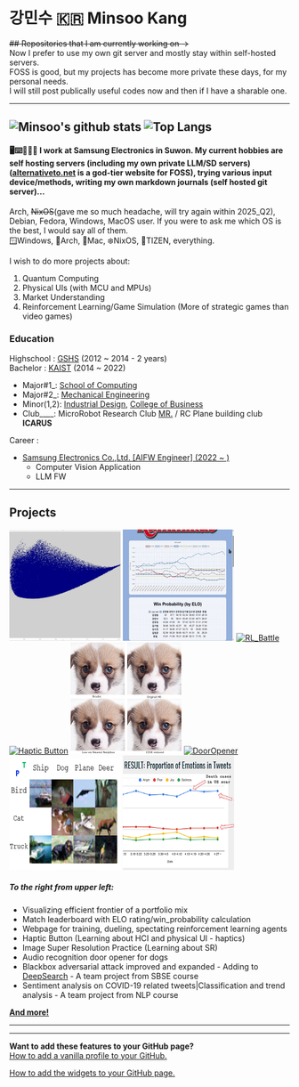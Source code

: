 # 강민수 :kr: Minsoo Kang  
~~## Repositories that I am currently working on →~~  
Now I prefer to use my own git server and mostly stay within self-hosted servers.  
FOSS is good, but my projects has become more private these days, for my personal needs.  
I will still post publically useful codes now and then if I have a sharable one.    

---
<!--
**Mins0o/Mins0o** is a ✨ _special_ ✨ repository because its `README.md` (this file) appears on your GitHub profile.
-->

![Minsoo's github stats](https://memesoo.net/readme_stats?username=Mins0o&count_private=true&show_icons=true)
![Top Langs](https://memesoo.net/readme_stats/top-langs/?username=Mins0o&layout=compact)    
---
#### 🖥️⌨️💼🏬🌆 I work at Samsung Electronics in Suwon. My current hobbies are **self hosting servers (including my own private LLM/SD servers)**([alternativeto.net](https://alternativeto.net) is a god-tier website for FOSS), **trying various input device/methods**, **writing my own markdown journals** (self hosted git server)...  
  
Arch, ~~NixOS~~(gave me so much headache, will try again within 2025_Q2), Debian, Fedora, Windows, MacOS user.
If you were to ask me which OS is the best, I would say all of them.  
🪟Windows, :tokyo_tower:Arch, :apple:Mac, :snowflake:NixOS, :diamond_shape_with_a_dot_inside:TIZEN, everything.  
  
I wish to do more projects about:  
1. Quantum Computing  
2. Physical UIs (with MCU and MPUs)  
3. Market Understanding  
4. Reinforcement Learning/Game Simulation (More of strategic games than video games)  
  
### Education

Highschool : [GSHS](http://gshs-h.gne.go.kr/gshs-h/main.do) (2012 ~ 2014 - 2 years)  
Bachelor : [KAIST](https://kaist.ac.kr/kr/) (2014 ~ 2022)  
- Major#1\_\: [School of Computing](https://cs.kaist.ac.kr/)  
- Major#2\_\: [Mechanical Engineering](http://me.kaist.ac.kr/main/main.html)  
- Minor(1,2)\: [Industrial Design](https://id.kaist.ac.kr/), [College of Business](https://btm.kaist.ac.kr)  
- Club\_\_\_\_\:  MicroRobot Research Club [MR.](https://mr.kaist.ac.kr/) / RC Plane building club **ICARUS**  

Career :  
 - [Samsung Electronics Co.,Ltd. \[AIFW Engineer\] (2022 ~ )](https://www.linkedin.com/in/memesoo-kang/)
   - Computer Vision Application
   - LLM FW
---
## Projects 
[![EfficientFrontier](./Previews/efficientFrontier1.jpg)](https://github.com/Mins0o/Market_Prediction_Playground/tree/main/cpp_efficient_frontier/deliverable_results) 
[![Match_Leaderboard](./Previews/MS_Playground_Rummikub.gif)](https://ms-playground.club/rummikub/) 
[![RL_Battle](./Previews/RL_Battle.gif)](https://github.com/Mins0o/CS492-Team-Project)
[![Haptic Button](./Previews/HapticButton.gif)](https://github.com/Mins0o/HapticButton "Haptic Button")
[![Super Resolution Practice](./Previews/SuperResolution.png)](https://github.com/Mins0o/SuperResolutionPractice "Super Resolution Practice")
[![DoorOpener](./Previews/DoorOpener200.gif)](https://github.com/Mins0o/Door_Opener "Door Opener")
[![DeeperSearch](./Previews/DeeperSearch.png)](https://github.com/Mins0o/DeeperSearch "DeepSearch algorithm improved and expanded")
[![PANicDEMIC](./Previews/Panicdemic200.png)](https://github.com/Mins0o/PANicDEMIC/blob/master/Final%20Presentation.pdf "NLP project")  
<!--[![HCI2020](./Previews/HCI2020200.png)](https://github.com/Mins0o/Happy_KAIST_HCI2020 "HCI website building")-->
<!--[![ML_DL](./Previews/MLDL.png)](https://github.com/Mins0o/ML_DL-Exercise "Machine Learning | Deep Learning Exercise")-->
<!--[![MorseTrainer](./Previews/MorseTrainer200.png)](https://github.com/Mins0o/MorseCodeTrainer "Morse Code Trainer")-->
<!--[![Smpl Editor](./Previews/Smpl_Editor200.png)](https://github.com/Mins0o/Smpl-Editor "Smpl Editor")-->
<!--[![Sudoku Solver](./Previews/Sudoku_Solver200.png)](https://github.com/Mins0o/Sudoku-Solver-GUI "Sudoku Solver")-->
<!--[![Wooden Boat](./Previews/Wooden_Boat200.png)](https://github.com/Mins0o/Wooden-Boat "Wooden Boat Layer-by-Layer")-->  
  
##### To the right from upper left:  
- Visualizing efficient frontier of a portfolio mix
- Match leaderboard with ELO rating/win\_probability calculation  
- Webpage for training, dueling, spectating reinforcement learning agents  
- Haptic Button (Learning about HCI and physical UI - haptics)  
- Image Super Resolution Practice (Learning about SR)  
- Audio recognition door opener for dogs  
- Blackbox adversarial attack improved and expanded - Adding to [DeepSearch](https://dl.acm.org/doi/abs/10.1145/3368089.3409750) - A team project from SBSE course  
- Sentiment analysis on COVID-19 related tweets|Classification and trend analysis - A team project from NLP course  
<!-- - Social recipe curation and shopping website - A team project from HCI course -->  
<!-- - Machine Learning and Deep Learning practice - From data recording/preprocessing to classification/experiments -->  
<!-- - Morse code interaction GUI -->  
<!-- - Music playlist editing GUI -->  
<!-- - Simple search based Sudoku solver GUI -->  
<!-- - 3D modelling of a wooden boat that can be laser cut -->  

**[And more!](https://github.com/Mins0o?tab=repositories)**  
<!--
[![DoorOpener](./Previews/DoorOpener
.gif)](https://github.com/Mins0o/Door_Opener "Door Opener")
[![HCI2020](./Previews/HCI2020
.png)](https://github.com/Mins0o/Happy_KAIST_HCI2020 "HCI website building")
[![PANicDEMIC](./Previews/Panicdemic
.png)](https://github.com/Mins0o/PANicDEMIC/blob/master/Final%20Presentation.pdf "NLP project")
[![MorseTrainer](./Previews/MorseTrainer
.png)](https://github.com/Mins0o/MorseCodeTrainer "Morse Code Trainer")
[![Smpl Editor](./Previews/Smpl_Editor
.png)](https://github.com/Mins0o/Smpl-Editor "Smpl Editor")
[![Sudoku Solver](./Previews/Sudoku_Solver
.png)](https://github.com/Mins0o/Sudoku-Solver-GUI "Sudoku Solver")
[![Wooden Boat](./Previews/Wooden_Boat
.png)](https://github.com/Mins0o/Wooden-Boat "Wooden Boat Layer-by-Layer")  
-->

---
---
**Want to add these features to your GitHub page?**  
[How to add a vanilla profile to your GitHub.](./CreateProfile.png)  
  
[How to add the widgets to your GitHub page.](https://github.com/anuraghazra/github-readme-stats/blob/master/readme.md "This feature is based on an app that runs on the OP's personal server. His server runs into traffic problems sometimes. If the `demo` is not showing up well, the server must be down. Go to the Deploy on your own Vercel instance section (or on your VPS or homelab) and deploy your own app to use it independently. This will require you to fork or clone the repository. I cloned the repositry and pushed it as a private repo of mine to use the source independently.")  
